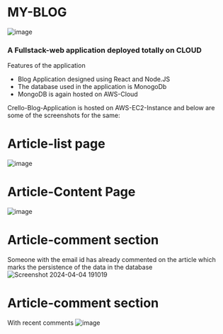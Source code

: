 # MY-BLOG
![image](https://github.com/steward123/MyBlogApp/assets/63988574/e4efb5d9-2aac-4b4e-abd3-056b420c19f2)



  <h3>A Fullstack-web application deployed totally on CLOUD</h3> 
  
  Features of the application
  
 * Blog Application designed using React and Node.JS
 * The database used in the application is MonogoDb
 * MongoDB is again hosted on AWS-Cloud


 Crello-Blog-Application is hosted on AWS-EC2-Instance and below are some of the screenshots for the same:
 
 # Article-list page 
 ![image](https://github.com/steward123/MyBlogApp/assets/63988574/5b141a84-cad8-4f0d-a4c5-bc358451c4be)

# Article-Content Page
![image](https://github.com/steward123/MyBlogApp/assets/63988574/6e8203e6-597a-469e-82bc-d06af536161d)

# Article-comment section 
Someone with the email id has already commented on the article which marks the persistence of the data in the database
![Screenshot 2024-04-04 191019](https://github.com/steward123/MyBlogApp/assets/63988574/4094dcba-b61e-414b-9182-f742b35275e2)

# Article-comment section
With recent comments
![image](https://github.com/steward123/MyBlogApp/assets/63988574/3c06bc09-5ed7-433f-8cdc-10146e42b2ec)

